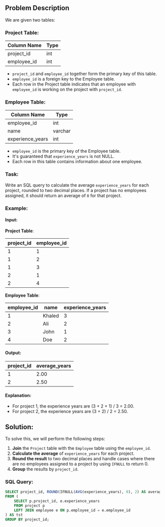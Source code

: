 ## Problem Description

We are given two tables:

### Project Table:
| Column Name   | Type   |
|---------------|--------|
| project_id    | int    |
| employee_id   | int    |

- `project_id` and `employee_id` together form the primary key of this table.
- `employee_id` is a foreign key to the Employee table.
- Each row in the Project table indicates that an employee with `employee_id` is working on the project with `project_id`.

### Employee Table:
| Column Name     | Type    |
|-----------------|---------|
| employee_id     | int     |
| name            | varchar |
| experience_years| int     |

- `employee_id` is the primary key of the Employee table.
- It's guaranteed that `experience_years` is not NULL.
- Each row in this table contains information about one employee.

### Task:
Write an SQL query to calculate the average `experience_years` for each project, rounded to two decimal places. If a project has no employees assigned, it should return an average of `0` for that project.

### Example:

#### Input:
**Project Table**:

| project_id | employee_id |
|------------|-------------|
| 1          | 1           |
| 1          | 2           |
| 1          | 3           |
| 2          | 1           |
| 2          | 4           |

**Employee Table**:

| employee_id | name   | experience_years |
|-------------|--------|------------------|
| 1           | Khaled | 3                |
| 2           | Ali    | 2                |
| 3           | John   | 1                |
| 4           | Doe    | 2                |

#### Output:
| project_id | average_years |
|------------|---------------|
| 1          | 2.00          |
| 2          | 2.50          |

#### Explanation:
- For project 1, the experience years are (3 + 2 + 1) / 3 = 2.00.
- For project 2, the experience years are (3 + 2) / 2 = 2.50.

## Solution:

To solve this, we will perform the following steps:

1. **Join** the `Project` table with the `Employee` table using the `employee_id`.
2. **Calculate the average** of `experience_years` for each project.
3. **Round the result** to two decimal places and handle cases where there are no employees assigned to a project by using `IFNULL` to return 0.
4. **Group** the results by `project_id`.

### SQL Query:

```sql
SELECT project_id, ROUND(IFNULL(AVG(experience_years), 0), 2) AS average_years
FROM (
    SELECT p.project_id, e.experience_years
    FROM project p
    LEFT JOIN employee e ON p.employee_id = e.employee_id
) AS tst
GROUP BY project_id;
